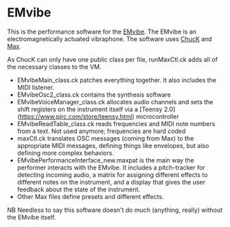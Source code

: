 # EMvibe
This is the performance software for the [EMvibe](http://www.ncameronbritt.com/emvibe/). The EMvibe is an electromagnetically actuated vibraphone. The software uses [ChucK](http://chuck.cs.princeton.edu/) and [Max](https://cycling74.com/). 

As ChucK can only have one public class per file, runMaxCtl.ck adds all of the necessary classes to the VM. 
* EMvibeMain_class.ck patches everything together. It also includes the MIDI listener.
* EMvibeOsc2_class.ck contains the synthesis software
* EMvibeVoiceManager_class.ck allocates audio channels and sets the shift registers on the instrument itself via a [Teensy 2.0] (https://www.pjrc.com/store/teensy.html) microcontroller 
* EMvibeReadTable_class.ck reads frequencies and MIDI note numbers from a text. Not used anymore; frequencies are hard coded
* maxCtl.ck translates OSC messages (coming from Max) to the appropriate MIDI messages, defining things like envelopes, but also defining more complex behaviors. 
* EMvibePerformanceInterface_new.maxpat is the main way the performer interacts with the EMvibe. It includes a pitch-tracker for detecting incoming audio, a matrix for assigning different effects to different notes on the instrument, and a display that gives the user feedback about the state of the instrument.
* Other Max files define presets and different effects.

NB Needless to say this software doesn't do much (anything, really) without the EMvibe itself. 
